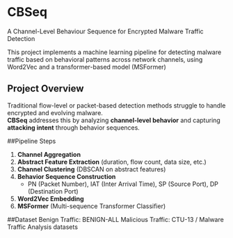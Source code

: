 # CBSeq
A Channel-Level Behaviour Sequence for Encrypted Malware Traffic Detection

This project implements a machine learning pipeline for detecting malware traffic based on behavioral patterns across network channels, using Word2Vec and a transformer-based model (MSFormer)
## Project Overview

Traditional flow-level or packet-based detection methods struggle to handle encrypted and evolving malware.  
**CBSeq** addresses this by analyzing **channel-level behavior** and capturing **attacking intent** through behavior sequences.

##Pipeline Steps
1. **Channel Aggregation**  
2. **Abstract Feature Extraction** (duration, flow count, data size, etc.)  
3. **Channel Clustering** (DBSCAN on abstract features)  
4. **Behavior Sequence Construction**  
   - PN (Packet Number), IAT (Inter Arrival Time), SP (Source Port), DP (Destination Port)  
5. **Word2Vec Embedding**  
6. **MSFormer** (Multi-sequence Transformer Classifier)

##Dataset
Benign Traffic: BENIGN-ALL
Malicious Traffic: CTU-13 / Malware Traffic Analysis datasets
